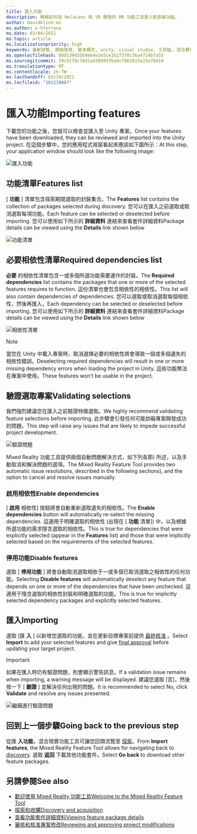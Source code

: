 ```yaml
---
title: 匯入功能
description: 瞭解如何從 HoloLens 和 VR 開發的 MR 功能工具匯入和安裝功能。
author: davidkline-ms
ms.author: v-hferrone
ms.date: 03/04/2021
ms.topic: article
ms.localizationpriority: high
keywords: 最新狀態, 開始使用, 基本概念, unity, visual studio, 工具組, 混合實境頭戴式裝置, windows 混合實境頭戴式裝置, 虛擬實境頭戴式裝置, 安裝, Windows, HoloLens, 模擬器, unreal, openxr
ms.openlocfilehash: 0d9139835b9eb4e3e5ce3d1f378c56a4724bfa55
ms.sourcegitcommit: 59c91f8c70d1ad30995fba6cf862615e25e78d10
ms.translationtype: MT
ms.contentlocale: zh-TW
ms.lasthandoff: 03/19/2021
ms.locfileid: "102230807"
---
```

# <a name="importing-features"></a><span data-ttu-id="1e252-104">匯入功能</span><span class="sxs-lookup"><span data-stu-id="1e252-104">Importing features</span></span>

<span data-ttu-id="1e252-105">下載您的功能之後，您就可以檢查並匯入至 Unity 專案。</span><span class="sxs-lookup"><span data-stu-id="1e252-105">Once your features have been downloaded, they can be reviewed and imported into the Unity project.</span></span> <span data-ttu-id="1e252-106">在這個步驟中，您的應用程式視窗看起來應該如下圖所示：</span><span class="sxs-lookup"><span data-stu-id="1e252-106">At this step, your application window should look like the following image:</span></span>

![匯入功能](images/FeatureToolImport.png)

## <a name="features-list"></a><span data-ttu-id="1e252-108">功能清單</span><span class="sxs-lookup"><span data-stu-id="1e252-108">Features list</span></span>

<span data-ttu-id="1e252-109">[ **功能** ] 清單包含探索期間選取的封裝集合。</span><span class="sxs-lookup"><span data-stu-id="1e252-109">The **Features** list contains the collection of packages selected during discovery.</span></span> <span data-ttu-id="1e252-110">您可以在匯入之前選取或取消選取每項功能。</span><span class="sxs-lookup"><span data-stu-id="1e252-110">Each feature can be selected or deselected before importing.</span></span> <span data-ttu-id="1e252-111">您可以使用如下所示的 **詳細資料** 連結來查看套件詳細資料</span><span class="sxs-lookup"><span data-stu-id="1e252-111">Package details can be viewed using the **Details** link shown below</span></span>

![功能清單](images/FeaturesList.png)

## <a name="required-dependencies-list"></a><span data-ttu-id="1e252-113">必要相依性清單</span><span class="sxs-lookup"><span data-stu-id="1e252-113">Required dependencies list</span></span>

<span data-ttu-id="1e252-114">**必要** 的相依性清單包含一或多個所選功能需要運作的封裝。</span><span class="sxs-lookup"><span data-stu-id="1e252-114">The **Required dependencies** list contains the packages that one or more of the selected features requires to function.</span></span> <span data-ttu-id="1e252-115">這份清單也會包含相依性的相依性。</span><span class="sxs-lookup"><span data-stu-id="1e252-115">This list will also contain dependencies of dependencies.</span></span> <span data-ttu-id="1e252-116">您可以選取或取消選取每個相依性，然後再匯入。</span><span class="sxs-lookup"><span data-stu-id="1e252-116">Each dependency can be selected or deselected before importing.</span></span> <span data-ttu-id="1e252-117">您可以使用如下所示的 **詳細資料** 連結來查看套件詳細資料</span><span class="sxs-lookup"><span data-stu-id="1e252-117">Package details can be viewed using the **Details** link shown below</span></span>

![相依性清單](images/RequiredDependencyList.png)

> [!NOTE]
> <span data-ttu-id="1e252-119">當您在 Unity 中載入專案時，取消選擇必要的相依性將會導致一個或多個遺失的相依性錯誤。</span><span class="sxs-lookup"><span data-stu-id="1e252-119">Deselecting required dependencies will result in one or more missing dependency errors when loading the project in Unity.</span></span> <span data-ttu-id="1e252-120">這些功能無法在專案中使用。</span><span class="sxs-lookup"><span data-stu-id="1e252-120">These features won't be usable in the project.</span></span>

## <a name="validating-selections"></a><span data-ttu-id="1e252-121">驗證選取專案</span><span class="sxs-lookup"><span data-stu-id="1e252-121">Validating selections</span></span>

<span data-ttu-id="1e252-122">我們強烈建議您在匯入之前驗證特徵選取。</span><span class="sxs-lookup"><span data-stu-id="1e252-122">We highly recommend validating feature selections before importing.</span></span> <span data-ttu-id="1e252-123">此步驟會引發任何可能妨礙專案開發成功的問題。</span><span class="sxs-lookup"><span data-stu-id="1e252-123">This step will raise any issues that are likely to impede successful project development.</span></span>

![驗證問題](images/ValidationIssues.png)

<span data-ttu-id="1e252-125">Mixed Reality 功能工具提供兩個自動問題解決方式，如下列各節) 所述，以及手動取消和解決問題的選項。</span><span class="sxs-lookup"><span data-stu-id="1e252-125">The Mixed Reality Feature Tool provides two automatic issue resolutions, described in the following sections), and the option to cancel and resolve issues manually.</span></span>

### <a name="enable-dependencies"></a><span data-ttu-id="1e252-126">啟用相依性</span><span class="sxs-lookup"><span data-stu-id="1e252-126">Enable dependencies</span></span>

<span data-ttu-id="1e252-127">[ **啟用** 相依性] 按鈕將會自動重新選取遺失的相依性。</span><span class="sxs-lookup"><span data-stu-id="1e252-127">The **Enable dependencies** button will automatically re-select the missing dependencies.</span></span> <span data-ttu-id="1e252-128">這適用于明確選取的相依性 (出現在 [ **功能** 清單]) 中，以及根據所選功能的需求隱含選取的相依性。</span><span class="sxs-lookup"><span data-stu-id="1e252-128">This is true for dependencies that were explicitly selected (appear in the **Features** list) and those that were implicitly selected based on the requirements of the selected features.</span></span>

### <a name="disable-features"></a><span data-ttu-id="1e252-129">停用功能</span><span class="sxs-lookup"><span data-stu-id="1e252-129">Disable features</span></span>

<span data-ttu-id="1e252-130">選取 [ **停用功能** ] 將會自動取消選取相依于一或多個已取消選取之相依性的任何功能。</span><span class="sxs-lookup"><span data-stu-id="1e252-130">Selecting **Disable features** will automatically deselect any feature that depends on one or more of the dependencies that have been unchecked.</span></span> <span data-ttu-id="1e252-131">這適用于隱含選取的相依性封裝和明確選取的功能。</span><span class="sxs-lookup"><span data-stu-id="1e252-131">This is true for implicitly selected dependency packages and explicitly selected features.</span></span>

## <a name="importing"></a><span data-ttu-id="1e252-132">匯入</span><span class="sxs-lookup"><span data-stu-id="1e252-132">Importing</span></span>

<span data-ttu-id="1e252-133">選取 [匯 **入** ] 以新增您選取的功能，並在更新目標專案前提供 [最終核准](reviewing-changes.md) 。</span><span class="sxs-lookup"><span data-stu-id="1e252-133">Select **Import** to add your selected features and give [final approval](reviewing-changes.md) before updating your target project.</span></span>

> [!IMPORTANT]
> <span data-ttu-id="1e252-134">如果在匯入時仍有驗證問題，則會顯示警告訊息。</span><span class="sxs-lookup"><span data-stu-id="1e252-134">If a validation issue remains when importing, a warning message will be displayed.</span></span> <span data-ttu-id="1e252-135">建議您選取 [否]，然後按一下 [ **驗證** ] 並解決任何出現的問題。</span><span class="sxs-lookup"><span data-stu-id="1e252-135">It is recommended to select No, click **Validate** and resolve any issues presented.</span></span>
>
> ![繼續進行驗證問題](images/ValidationContinueAnyway.png)

## <a name="going-back-to-the-previous-step"></a><span data-ttu-id="1e252-137">回到上一個步驟</span><span class="sxs-lookup"><span data-stu-id="1e252-137">Going back to the previous step</span></span>

<span data-ttu-id="1e252-138">從匯 **入功能**，混合現實功能工具可讓您回頭流覽至 [探索](discovering-features.md)。</span><span class="sxs-lookup"><span data-stu-id="1e252-138">From **Import features**, the Mixed Reality Feature Tool allows for navigating back to [discovery](discovering-features.md).</span></span> <span data-ttu-id="1e252-139">選取 **返回** 下載其他功能套件。</span><span class="sxs-lookup"><span data-stu-id="1e252-139">Select **Go back** to download other feature packages.</span></span>

## <a name="see-also"></a><span data-ttu-id="1e252-140">另請參閱</span><span class="sxs-lookup"><span data-stu-id="1e252-140">See also</span></span>

- [<span data-ttu-id="1e252-141">歡迎使用 Mixed Reality 功能工具</span><span class="sxs-lookup"><span data-stu-id="1e252-141">Welcome to the Mixed Reality Feature Tool</span></span>](welcome-to-mr-feature-tool.md)
- [<span data-ttu-id="1e252-142">探索和收購</span><span class="sxs-lookup"><span data-stu-id="1e252-142">Discovery and acquisition</span></span>](discovering-features.md)
- [<span data-ttu-id="1e252-143">查看功能套件詳細資料</span><span class="sxs-lookup"><span data-stu-id="1e252-143">Viewing feature package details</span></span>](viewing-package-details.md)
- [<span data-ttu-id="1e252-144">審核和核准專案修改</span><span class="sxs-lookup"><span data-stu-id="1e252-144">Reviewing and approving project modifications</span></span>](reviewing-changes.md)